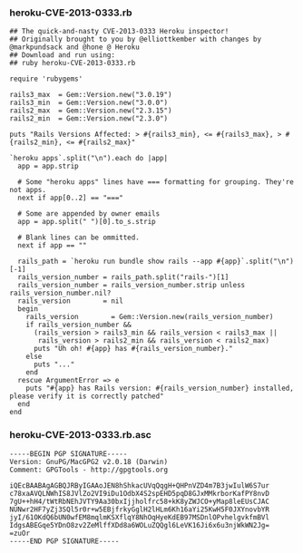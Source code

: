 ### heroku-CVE-2013-0333.rb

    ## The quick-and-nasty CVE-2013-0333 Heroku inspector!
    ## Originally brought to you by @elliottkember with changes by @markpundsack and @hone @ Heroku
    ## Download and run using:
    ## ruby heroku-CVE-2013-0333.rb

    require 'rubygems'

    rails3_max  = Gem::Version.new("3.0.19")
    rails3_min  = Gem::Version.new("3.0.0")
    rails2_max  = Gem::Version.new("2.3.15")
    rails2_min  = Gem::Version.new("2.3.0")

    puts "Rails Versions Affected: > #{rails3_min}, <= #{rails3_max}, > #{rails2_min}, <= #{rails2_max}"

    `heroku apps`.split("\n").each do |app|
      app = app.strip

      # Some "heroku apps" lines have === formatting for grouping. They're not apps.
      next if app[0..2] == "==="

      # Some are appended by owner emails
      app = app.split(" ")[0].to_s.strip

      # Blank lines can be ommitted.
      next if app == ""

      rails_path = `heroku run bundle show rails --app #{app}`.split("\n")[-1]
      rails_version_number = rails_path.split("rails-")[1]
      rails_version_number = rails_version_number.strip unless rails_version_number.nil?
      rails_version        = nil
      begin
        rails_version        = Gem::Version.new(rails_version_number)
        if rails_version_number &&
          (rails_version > rails3_min && rails_version < rails3_max ||
           rails_version > rails2_min && rails_version < rails2_max)
          puts "Uh oh! #{app} has #{rails_version_number}."
        else
          puts "..."
        end
      rescue ArgumentError => e
        puts "#{app} has Rails version: #{rails_version_number} installed, please verify it is correctly patched"
      end
    end

### heroku-CVE-2013-0333.rb.asc

    -----BEGIN PGP SIGNATURE-----
    Version: GnuPG/MacGPG2 v2.0.18 (Darwin)
    Comment: GPGTools - http://gpgtools.org

    iQEcBAABAgAGBQJRByIGAAoJEN8hShkacUVqQqgH+QHPnVZD4m7B3jwIulW6S7ur
    c78xaAVQLNWhIS8JVlZo2VI9iDu1OdbX4S2spEHD5pqD8GJxMMkrborKafPY8nvD
    7gU++hH4/tWtRbNEhJVTY9Aa30bxIjjholfrc58+kK8yZWJCO+yMap8leEUsCJAC
    NUNwr2HF7yZj3SQl5r0r+w5EBjfrkyGglH2lHLm6Kh16aYi25KwH5F0JXYnovbYR
    jyI/61OKdQ6bUN0wfEM8mqlmKSXflqY8NhOqHyeKdEB97MSDnlOPvhelgvkfmBVl
    IdgsABEGqe5YDnO8zv2ZeMlffXDd8a6WOLuZQQgl6LeVK16Ji6x6u3njWkWN2Jg=
    =zuOr
    -----END PGP SIGNATURE-----